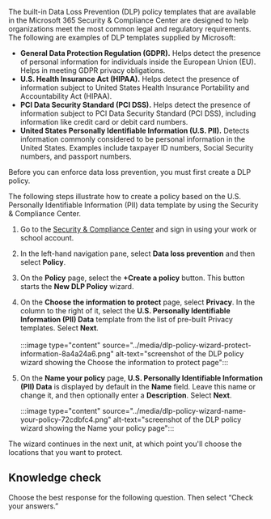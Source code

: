 The built-in Data Loss Prevention (DLP) policy templates that are available in the Microsoft 365 Security &amp; Compliance Center are designed to help organizations meet the most common legal and regulatory requirements. The following are examples of DLP templates supplied by Microsoft:

 -  **General Data Protection Regulation (GDPR).** Helps detect the presence of personal information for individuals inside the European Union (EU). Helps in meeting GDPR privacy obligations.
 -  **U.S. Health Insurance Act (HIPAA).** Helps detect the presence of information subject to United States Health Insurance Portability and Accountability Act (HIPAA).
 -  **PCI Data Security Standard (PCI DSS).** Helps detect the presence of information subject to PCI Data Security Standard (PCI DSS), including information like credit card or debit card numbers.
 -  **United States Personally Identifiable Information (U.S. PII).** Detects information commonly considered to be personal information in the United States. Examples include taxpayer ID numbers, Social Security numbers, and passport numbers.

Before you can enforce data loss prevention, you must first create a DLP policy.

The following steps illustrate how to create a policy based on the U.S. Personally Identifiable Information (PII) data template by using the Security &amp; Compliance Center.

1.  Go to the [Security &amp; Compliance Center](https://sip.protection.office.com/homepage?azure-portal=true) and sign in using your work or school account.
2.  In the left-hand navigation pane, select **Data loss prevention** and then select **Policy**.<br>
3.  On the **Policy** page, select the **+Create a policy** button. This button starts the **New DLP Policy** wizard.
4.  On the **Choose the information to protect** page, select **Privacy**. In the column to the right of it, select the **U.S. Personally Identifiable Information (PII) Data** template from the list of pre-built Privacy templates. Select **Next**.<br><br>:::image type="content" source="../media/dlp-policy-wizard-protect-information-8a4a24a6.png" alt-text="screenshot of the DLP policy wizard showing the Choose the information to protect page":::
    
5.  On the **Name your policy** page, **U.S. Personally Identifiable Information (PII) Data** is displayed by default in the **Name** field. Leave this name or change it, and then optionally enter a **Description**. Select **Next**.
    
    :::image type="content" source="../media/dlp-policy-wizard-name-your-policy-72cdbfc4.png" alt-text="screenshot of the DLP policy wizard showing the Name your policy page":::
    

The wizard continues in the next unit, at which point you'll choose the locations that you want to protect.

## Knowledge check

Choose the best response for the following question. Then select “Check your answers.”